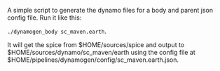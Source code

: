 A simple script to generate the dynamo files for a body and parent json config file. Run it like this:

`./dynamogen_body sc_maven.earth`.

It will get the spice from $HOME/sources/spice and output to $HOME/sources/dynamo/sc_maven/earth using the config file at $HOME/pipelines/dynamogen/config/sc_maven.earth.json.
